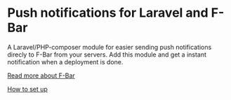 # Push notifications for Laravel and F-Bar

A Laravel/PHP-composer module for easier sending push notifications direcly to F-Bar from your servers. Add this module and get a instant notification when a deployment is done.

 [Read more about F-Bar](https://laravel-forge-menubar.com)
 
 [How to set up](https://laravel-forge-menubar.com/help/push-notifications-with-composer)
